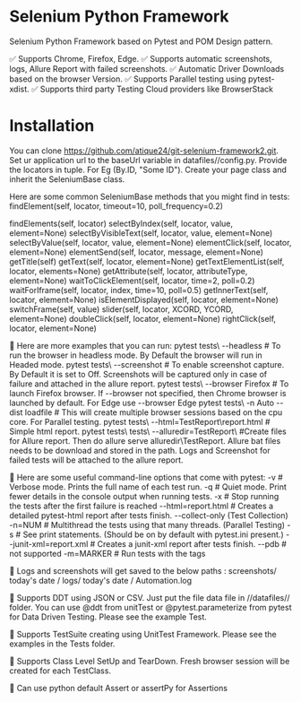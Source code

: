 # Selenium Python Framework 

Selenium Python Framework based on Pytest and POM Design pattern.

✅ Supports Chrome, Firefox, Edge.
✅ Supports automatic screenshots, logs, Allure Report with failed screenshots.
✅ Automatic Driver Downloads based on the browser Version.
✅ Supports Parallel testing using pytest-xdist.
✅ Supports third party Testing Cloud providers like BrowserStack


# Installation
You can clone https://github.com/atique24/git-selenium-framework2.git.
Set ur application url to the baseUrl variable in datafiles//config.py. 
Provide the locators in tuple. For Eg (By.ID, "Some ID").
Create your page class and inherit the SeleniumBase class. 

Here are some common SeleniumBase methods that you might find in tests:
findElement(self, locator, timeout=10, poll_frequency=0.2)                                                                                                                          

findElements(self, locator)
selectByIndex(self, locator, value, element=None)
selectByVisibleText(self, locator, value, element=None)
selectByValue(self, locator, value, element=None)
elementClick(self, locator, element=None)
elementSend(self, locator, message, element=None)
getTitle(self)
getText(self, locator, element=None)
getTextElementList(self, locator, elements=None)
getAttribute(self, locator, attributeType, element=None)
waitToClickElement(self, locator, time=2, poll=0.2)
waitForIframe(self, locator, index, time=10, poll=0.5)
getInnerText(self, locator, element=None)
isElementDisplayed(self, locator, element=None)
switchFrame(self, value)
slider(self, locator, XCORD, YCORD, element=None)
doubleClick(self, locator, element=None)
rightClick(self, locator, element=None)

🔵 Here are more examples that you can run:
pytest tests\ --headless   # To run the browser in headless mode. By Default the browser will run in Headed mode.
pytest tests\ --screenshot # To enable screenshot capture. By Default it is set to Off. Screenshots will be captured only in case of failure and attached in the allure report.
pytest tests\ --browser Firefox # To launch Firefox browser. If --browser not specified, then Chrome browser is launched by default. For Edge use --browser Edge
pytest tests\ -n Auto --dist loadfile # This will create multiple browser sessions based on the cpu core. For Parallel testing.
pytest tests\ --html=TestReport\report.html # Simple html report.
pytest tests\ tests\  --alluredir=TestReport\  #Create files for Allure report. Then do allure serve alluredir\TestReport. Allure bat files needs to be download and stored in the path. Logs and Screenshot for failed tests will be attached to the allure report. 

🔵 Here are some useful command-line options that come with pytest:
-v  # Verbose mode. Prints the full name of each test run.
-q  # Quiet mode. Print fewer details in the console output when running tests.
-x  # Stop running the tests after the first failure is reached
--html=report.html  # Creates a detailed pytest-html report after tests finish.
--collect-only (Test Collection)
-n=NUM  # Multithread the tests using that many threads. (Parallel Testing)
-s  # See print statements. (Should be on by default with pytest.ini present.)
--junit-xml=report.xml  # Creates a junit-xml report after tests finish.
--pdb  # not supported
-m=MARKER  # Run tests with the tags


🔵 Logs and screenshots will get saved to the below paths :
screenshots/ today's date /
logs/ today's date / Automation.log

🔵 Supports DDT using JSON or CSV. Just put the file data file in //datafiles// folder. You can use @ddt from unitTest or @pytest.parameterize from pytest for Data Driven Testing. Please see the example Test.

🔵 Supports TestSuite creating using UnitTest Framework. Please see the examples in the Tests folder.

🔵 Supports Class Level SetUp and TearDown. Fresh browser session will be created for each TestClass.

🔵 Can use python default Assert or assertPy for Assertions

